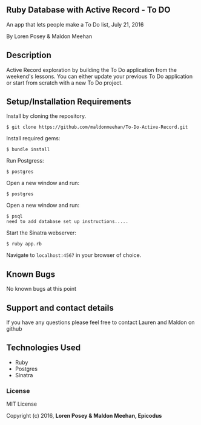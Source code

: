 ## Ruby Database with Active Record - To DO

An app that lets people make a To Do list, July 21, 2016

By Loren Posey & Maldon Meehan

## Description

Active Record exploration by building the To Do application from the weekend's lessons. You can either update your previous To Do application or start from scratch with a new To Do project.

## Setup/Installation Requirements

Install by cloning the repository.  
```
$ git clone https://github.com/maldonmeehan/To-Do-Active-Record.git
```

Install required gems:
```
$ bundle install
```

Run Postgress:
```
$ postgres
```

Open a new window and run:
```
$ postgres
```

Open a new window and run:
```
$ psql
need to add database set up instructions.....
```

Start the Sinatra webserver:
```
$ ruby app.rb
```

Navigate to `localhost:4567` in your browser of choice.

## Known Bugs

No known bugs at this point

## Support and contact details

If you have any questions please feel free to contact Lauren and Maldon on github

## Technologies Used

* Ruby
* Postgres
* Sinatra

### License

MIT License

Copyright (c) 2016, **Loren Posey & Maldon Meehan, Epicodus**
